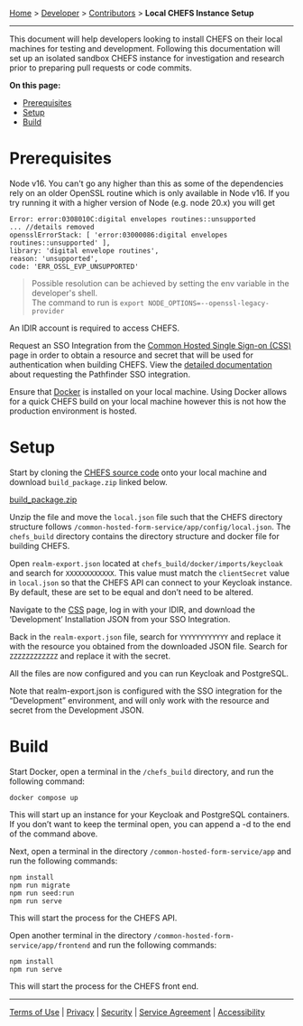 [Home](index) > [Developer](Developer) > [Contributors](Contributors) > **Local CHEFS Instance Setup**
***

This document will help developers looking to install CHEFS on their local machines for testing and development. Following this documentation will set up an isolated sandbox CHEFS instance for investigation and research prior to preparing pull requests or code commits. 

**On this page:**
* [Prerequisites](#prerequisites)
* [Setup](#setup)
* [Build](#build)


# Prerequisites
<!-- **[Back to top](#top)** -->

Node v16. You can't go any higher than this as some of the dependencies rely on an older OpenSSL routine which is only available in Node v16. If you try running it with a higher version of Node (e.g. node 20.x) you will get  
```    
Error: error:0308010C:digital envelopes routines::unsupported  
... //details removed
opensslErrorStack: [ 'error:03000086:digital envelopes routines::unsupported' ],  
library: 'digital envelope routines',  
reason: 'unsupported',  
code: 'ERR_OSSL_EVP_UNSUPPORTED'
```  
> Possible resolution can be achieved by setting the env variable in the developer's shell.    
The command to run is  ``` export NODE_OPTIONS=--openssl-legacy-provider ```

An IDIR account is required to access CHEFS. 

Request an SSO Integration from the [Common Hosted Single Sign-on (CSS)](https://bcgov.github.io/sso-requests) page in order to obtain a resource and secret that will be used for authentication when building CHEFS. View the [detailed documentation](https://github.com/bcgov/common-hosted-form-service/wiki/Pathfinder-SSO-client) about requesting the Pathfinder SSO integration. 

Ensure that [Docker](https://www.docker.com/get-started/) is installed on your local machine. Using Docker allows for a quick CHEFS build on your local machine however this is not how the production environment is hosted. 

# Setup
<!-- **[Back to top](#top)** -->

Start by cloning the [CHEFS source code](https://github.com/bcgov/common-hosted-form-service) onto your local machine and download `build_package.zip` linked below.

[build_package.zip](https://github.com/bcgov/common-hosted-form-service/files/11479953/build_package.zip)

Unzip the file and move the `local.json` file such that the CHEFS directory structure follows `/common-hosted-form-service/app/config/local.json`. The `chefs_build` directory contains the directory structure and docker file for building CHEFS.

Open `realm-export.json`  located at `chefs_build/docker/imports/keycloak` and search for `XXXXXXXXXXXX`. This value must match the `clientSecret` value in `local.json` so that the CHEFS API can connect to your Keycloak instance. By default, these are set to be equal and don’t need to be altered.

Navigate to the [CSS](https://bcgov.github.io/sso-requests) page, log in with your IDIR, and download the ‘Development’ Installation JSON from your SSO Integration. 

Back in the `realm-export.json` file, search for `YYYYYYYYYYYY` and replace it with the resource you obtained from the downloaded JSON file. Search for `ZZZZZZZZZZZZ` and replace it with the secret. 

All the files are now configured and you can run Keycloak and PostgreSQL. 

Note that realm-export.json is configured with the SSO integration for the “Development” environment, and will only work with the resource and secret from the Development JSON. 

# Build
<!-- **[Back to top](#top)** -->

Start Docker, open a terminal in the `/chefs_build` directory, and run the following command:

    docker compose up

This will start up an instance for your Keycloak and PostgreSQL containers. If you don’t want to keep the terminal open, you can append a -d to the end of the command above.

Next, open a terminal in the directory `/common-hosted-form-service/app` and run the following commands:

    npm install
    npm run migrate
    npm run seed:run
    npm run serve

This will start the process for the CHEFS API.

Open another terminal in the directory `/common-hosted-form-service/app/frontend` and run the following commands:

    npm install
    npm run serve

This will start the process for the CHEFS front end.

***
[Terms of Use](Terms-of-Use) | [Privacy](Privacy) | [Security](Security) | [Service Agreement](Service-Agreement) | [Accessibility](Accessibility)